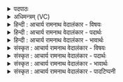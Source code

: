<details><summary>पदपाठः</summary>

अ꣡ध꣢꣯। हि। इ꣣न्द्र। गिर्वणः। गिः। वनः। उ꣡प꣢꣯। त्वा꣣। का꣡मे꣢꣯। ई꣣म꣡हे꣢। स꣣सृग्म꣡हे꣢। उ꣣दा꣢। इ꣣व। ग्म꣡न्तः꣢꣯। उ꣣द꣡भिः꣢। ७१०।
</details>

<details><summary>अधिमन्त्रम् (VC)</summary>

- इन्द्रः
- नृमेध आङ्गिरसः
- ककुबुष्णिक्
- ऋषभः
</details>

<details><summary>हिन्दी : आचार्य रामनाथ वेदालंकार - विषयः</summary>

प्रथम ऋचा की व्याख्या पूर्वार्चिक में ४०६ क्रमाङ्क पर जगदीश्वर के विषय में की गयी थी। यहाँ शिष्य ब्रह्मवेत्ता आचार्य को कह रहे हैं।
</details>

<details><summary>हिन्दी : आचार्य रामनाथ वेदालंकार - पदार्थः</summary>

पदार्थान्वयभाषाः -  हे (गिर्वणः) उपदेशवाणियों के लिये सेवनीय (इन्द्र) ब्रह्मवेत्ता आचार्यप्रवर ! (अध हि) अब हम शिष्य लोग (कामे) ब्रह्मसाक्षात्काररूपी मनोरथ की पूर्ति के लिये (त्वा) तेरे (उप) (ईमहे) समीप पहुँचते हैं और (ससृग्महे) तेरे साथ निकट संसर्ग प्राप्त करते हैं। कैसे? (उदा इव) जैसे जलों के बीच से (ग्मन्तः) जाते हुए लोग (उदभिः) जलों से संसर्ग को पाते हैं ॥१॥ इस मन्त्र में उपमालङ्कार है। ‘महे, महे’ और ‘उदे, उद’ में छेकानुप्रास है ॥१॥
</details>

<details><summary>हिन्दी : आचार्य रामनाथ वेदालंकार - भावार्थः</summary>

भावार्थभाषाः -  जब जिज्ञासुजन समित्पाणि होकर आचार्य के प्रति स्वयं को समर्पित करके उसके सान्निध्य में रहते हैं और उससे कुछ भी नहीं छिपाते हैं,तभी वे उसके पास से अपरा विद्या और परा विद्या सीख पाते हैं ॥१॥
</details>

<details><summary>संस्कृत : आचार्य रामनाथ वेदालंकार - विषयः</summary>

तत्र प्रथमा ऋक् पूर्वार्चिके ४०६ क्रमाङ्के जगदीश्वरविषये व्याख्याता। अत्र शिष्या ब्रह्मविदमाचार्यं प्राहुः।
</details>

<details><summary>संस्कृत : आचार्य रामनाथ वेदालंकार - पदार्थः</summary>

पदार्थान्वयभाषाः -  हे (गिर्वणः) गीर्भ्यः उपदेशवाग्भ्यः वननीय संभजनीय (इन्द्र) ब्रह्मविद् आचार्यप्रवर ! (अध हि) अथ खलु, वयं शिष्याः (कामे) ब्रह्मसाक्षात्काररूपमनोरथपूर्त्यर्थम् (त्वा) त्वाम् (उप ईमहे) उप गच्छामः, (ससृग्महे) त्वया सह निकटसंसर्गं च प्राप्नुमः। कथम् ? (उदा इव) यथा उदकेन जलमध्येन (ग्मन्तः) गच्छन्तः जनाः (उदभिः) उदकैः संसृज्यन्ते तद्वत्। उक्तं च यथा—आ॒चा॒र्यऽ उप॒नय॑मानो ब्रह्मचा॒रि॑णं कृणुते॒ गर्भ॑म॒न्तः। अथ० ११।५।३। इति ॥१॥ अत्रोपमालङ्कारः। ‘महे, महे’, ‘उदे, उद’ इत्यत्र च छेकानुप्रासः ॥१॥
</details>

<details><summary>संस्कृत : आचार्य रामनाथ वेदालंकार - भावार्थः</summary>

भावार्थभाषाः -  यदा जिज्ञासुजनाः समित्पाणयो भूत्वाऽऽचार्यं प्रत्यात्मानं समर्प्य तत्सान्निध्ये वसन्ति,ततो न किमपि निगूहन्ति,तदैव तत्सकाशादपराविद्यां पराविद्यां च प्राप्तुं क्षमन्ते ॥१॥
</details>

<details><summary>संस्कृत : आचार्य रामनाथ वेदालंकार - पादटिप्पनी</summary>

टिप्पणी:   १.ऋ० ८।९८।७,अथ० २०।१००।१ उभयत्र ‘कामा॑न् म॒हः स॑सृ॒ज्महे॑। उ॒देव॒ यन्त॑ उ॒दभिः॑’ इति पाठः। साम० ४०६।
</details>